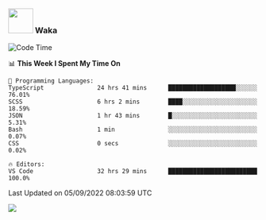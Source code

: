 ### <img src="https://media.giphy.com/media/VgCDAzcKvsR6OM0uWg/giphy.gif" width="50"> Waka

  <!--START_SECTION:waka-->
![Code Time](http://img.shields.io/badge/Code%20Time-823%20hrs%2013%20mins-blue)

📊 **This Week I Spent My Time On** 

```text
💬 Programming Languages: 
TypeScript               24 hrs 41 mins      ███████████████████░░░░░░   76.01% 
SCSS                     6 hrs 2 mins        ████░░░░░░░░░░░░░░░░░░░░░   18.59% 
JSON                     1 hr 43 mins        █░░░░░░░░░░░░░░░░░░░░░░░░   5.31% 
Bash                     1 min               ░░░░░░░░░░░░░░░░░░░░░░░░░   0.07% 
CSS                      0 secs              ░░░░░░░░░░░░░░░░░░░░░░░░░   0.02%

🔥 Editors: 
VS Code                  32 hrs 29 mins      █████████████████████████   100.0%

```


 Last Updated on 05/09/2022 08:03:59 UTC
<!--END_SECTION:waka-->

<img src="https://github-readme-stats-gilt-tau.vercel.app/api/top-langs/?username=pinto-hub&layout=compact&theme=dracula" />
